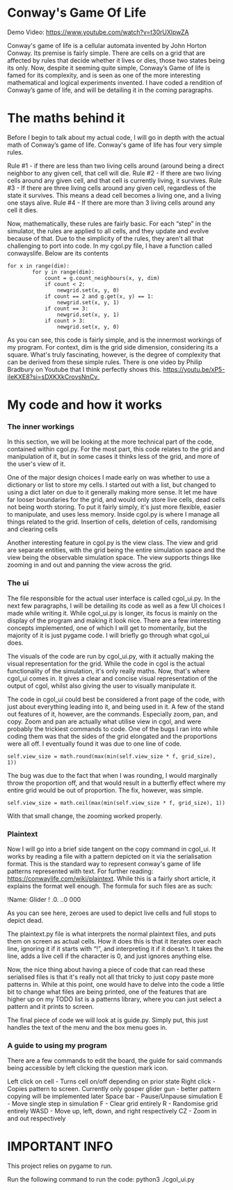 # Conway's Game Of Life
Demo Video: <https://www.youtube.com/watch?v=t30rUXlpwZA>


Conway's game of life is a cellular automata invented by John Horton Conway. Its premise is fairly simple. There are cells on a grid that are affected by rules that decide whether it lives or dies, those two states being its only. Now, despite it seeming quite simple, Conway’s Game of life is famed for its complexity, and is seen as one of the more interesting mathematical and logical experiments invented. I have coded a rendition of Conway’s game of life, and will be detailing it in the coming paragraphs.


# The maths behind it


Before I begin to talk about my actual code, I will go in depth with the actual math of Conway’s game of life. Conway's game of life has four very simple rules.
 
Rule #1 - if there are less than two living cells around (around being a direct neighbor to any given cell, that cell will die.
Rule #2 - If there are two living cells around any given cell, and that cell is currently living, it survives.
Rule #3 - If there are three living cells around any given cell, regardless of the state it survives. This means a dead cell becomes a living one, and a living one stays alive.
Rule #4 - If there are more than 3 living cells around any cell it dies.


Now, mathematically, these rules are fairly basic. For each “step” in the simulator, the rules are applied to all cells, and they update and evolve because of that. Due to the simplicity of the rules, they aren't all that challenging to port into code. In my cgol.py file, I have a function called conwayslife. Below are its contents


```
for x in range(dim):
        for y in range(dim):
            count = g.count_neighbours(x, y, dim)
            if count < 2:
                newgrid.set(x, y, 0)
            if count == 2 and g.get(x, y) == 1:
                newgrid.set(x, y, 1)
            if count == 3:
                newgrid.set(x, y, 1)
            if count > 3:
                newgrid.set(x, y, 0)
```
As you can see, this code is fairly simple, and is the innermost workings of my program. For context, dim is the grid side dimension, considering its a square. What's truly fascinating, however, is the degree of complexity that can be derived from these simple rules. There is one video by Philip Bradbury on Youtube that I think perfectly shows this. 
https://youtu.be/xP5-iIeKXE8?si=sDXKXkCrovsNnCv_


# My code and how it works


### The inner workings 


In this section, we will be looking at the more technical part of the code, contained within cgol.py. For the most part, this code relates to the grid and manipulation of it, but in some cases it thinks less of the grid, and more of the user's view of it.


One of the major design choices I made early on was whether to use a dictionary or list to store my cells. I started out with a list, but changed to using a dict later on due to it generally making more sense. It let me have far looser boundaries for the grid, and would only store live cells, dead cells not being worth storing. To put it fairly simply, it's just more flexible, easier to manipulate, and uses less memory. Inside cgol.py is where I manage all things related to the grid. Insertion of cells, deletion of cells, randomising and clearing cells

Another interesting feature in cgol.py is the view class. The view and grid are separate entities, with the grid being the entire simulation space and the view being the observable simulation space. The view supports things like zooming in and out and panning the view across the grid. 


### The ui


The file responsible for the actual user interface is called cgol_ui.py. In the next few paragraphs, I will be detailing its code as well as a few UI choices I made while writing it. While cgol_ui.py is longer, its focus is mainly on the display of the program and making it look nice. There are a few interesting concepts implemented, one of which I will get to momentarily, but the majority of it is just pygame code. I will briefly go through what cgol_ui does.


The visuals of the code are run by cgol_ui.py, with it actually making the visual representation for the grid. While the code in cgol is the actual functionality of the simulation, it's only really maths. Now, that's where cgol_ui comes in. It gives a clear and concise visual representation of the output of cgol, whilst also giving the user to visually manipulate it.


The code in cgol_ui could best be considered a front page of the code, with just about everything leading into it, and being used in it. A few of the stand out features of it, however, are the commands. Especially zoom, pan, and copy. Zoom and pan are actually what utilise view in cgol, and were probably the trickiest commands to code. One of the bugs I ran into while coding them was that the sides of the grid elongated and the proportions were all off. I eventually found it was due to one line of code.


```
self.view_size = math.round(max(min(self.view_size * f, grid_size), 1))
```


The bug was due to the fact that when I was rounding, I would marginally throw the proportion off, and that would result in a butterfly effect where my entire grid would be out of proportion. The fix, however, was simple.


```
self.view_size = math.ceil(max(min(self.view_size * f, grid_size), 1))
```


With that small change, the zooming worked properly. 


### Plaintext


Now I will go into a brief side tangent on the copy command in cgol_ui. It works by reading a file with a pattern depicted on it via the serialisation format. This is the standard way to represent conway's game of life patterns represented with text. For further reading: https://conwaylife.com/wiki/plaintext. While this is a fairly short article, it explains the format well enough. The formula for such files are as such:


!Name: Glider
!
.0.
..0
000


As you can see here, zeroes are used to depict live cells and full stops to depict dead. 


The plaintext.py file is what interprets the normal plaintext files, and puts them on screen as actual cells. How it does this is that it iterates over each line, ignoring it if it starts with “!”, and interpreting it if it doesn't. It takes the line, adds a live cell if the character is 0, and just ignores anything else.


Now, the nice thing about having a piece of code that can read these serialised files is that it's really not all that tricky to just copy paste more patterns in. While at this point, one would have to delve into the code a little bit to change what files are being printed, one of the features that are higher up on my TODO list is a patterns library, where you can just select a pattern and it prints to screen. 


The final piece of code we will look at is guide.py. Simply put, this just handles the text of the menu and the box menu goes in.


### A guide to using my program


There are a few commands to edit the board, the guide for said commands being accessible by left clicking the question mark icon.


Left click on cell - Turns cell on/off depending on prior state
Right click - Copies pattern to screen. Currently only gosper glider gun - better pattern copying will be implemented later
Space bar - Pause/Unpause simulation
E - Move single step in simulation
F - Clear grid entirely
R - Randomise grid entirely
WASD - Move up, left, down, and right respectively
CZ - Zoom in and out respectively


# IMPORTANT INFO


This project relies on pygame to run.


Run the following command to run the code: python3 ./cgol_ui.py
